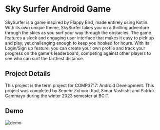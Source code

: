 # Sky Surfer Android Game
SkySurfer is a game inspired by Flappy Bird, made entirely using Kotlin. With its own unique theme, 
SkySurfer takes you on a thrilling adventure through the skies as you surf your way through the obstacles. 
The game features a sleek and engaging user interface that makes it easy to pick up and play, yet challenging 
enough to keep you hooked for hours. With its Login/Sign up feature, you can create your own profile and track your progress on the game's leaderboard, 
competing against other players to see who can surf the farthest distance.

## Project Details
This project is the term project for COMP3717: Android Development. This project was completed by Sepehr Zohoori Rad, Simar Vashisht and Patrick Cammayo during the winter 2023 semester at BCIT.

## Demo
![demo](https://github.com/Sepzie/COMP3717-Android-Term-Project/blob/main/sky_surfer_demo.gif?raw=true)
